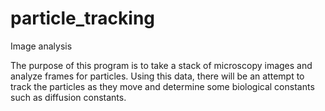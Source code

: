# particle_tracking
Image analysis

The purpose of this program is to take a stack of microscopy images and analyze frames for particles. Using this data, there will be an attempt
to track the particles as they move and determine some biological constants such as diffusion constants.
